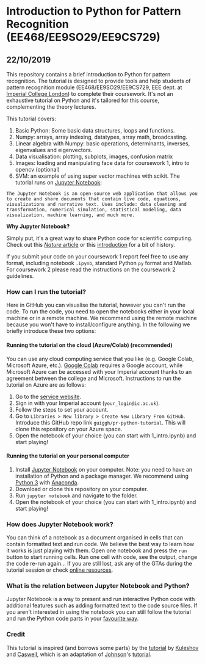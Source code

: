 # Introduction to Python for Pattern Recognition (EE468/EE9SO29/EE9CS729)
## 22/10/2019

This repository contains a brief introduction to Python for pattern recognition. The tutorial is designed to provide tools and help students of pattern recognition module (EE468/EE9SO29/EE9CS729, EEE dept. at [Imperial College London](https://www.imperial.ac.uk/)) to complete their coursework. It's not an exhaustive tutorial on Python and it's tailored for this course, complementing the theory lectures.

This tutorial covers:

1. Basic Python: Some basic data structures, loops and functions.
2. Numpy: arrays, array indexing, datatypes, array math, broadcasting.
3. Linear algebra with Numpy: basic operations, determinants, inverses, eigenvalues and eigenvectors.
4. Data visualisation: plotting, subplots, images, confusion matrix
5. Images: loading and manipulating face data for coursework 1, intro to opencv (optional)
6. SVM: an example of using super vector machines with scikit.
The tutorial runs on [Jupyter Notebook](http://jupyter.org/):

``The Jupyter Notebook is an open-source web application that allows you to create and share documents that contain live code, equations, visualizations and narrative text. Uses include: data cleaning and transformation, numerical simulation, statistical modeling, data visualization, machine learning, and much more.``

**Why Jupyter Notebook?**

Simply put, it's a great way to share Python code for scientific computing. Check out this [*Nature* article](https://www.nature.com/news/interactive-notebooks-sharing-the-code-1.16261) or this [introduction](https://unidata.github.io/online-python-training/introduction.html) for a bit of history.

If you submit your code on your coursework 1 report feel free to use any format, including notebook `.ipynb`, standard Python `py` format and Matlab. For coursework 2 please read the instructions on the coursework 2 guidelines. 

### How can I run the tutorial?
Here in GitHub you can visualise the tutorial, however you can't run the code. To run the code, you need to open the notebooks either in your local machine or in a remote machine. We recommend using the remote machine because you won't have to install/configure anything. In the following we briefly introduce these two options:

#### Running the tutorial on the cloud (Azure/Colab) (recommended)
You can use any cloud computing service that you like (e.g. Google Colab, Microsoft Azure, etc.). [Google Colab](https://colab.research.google.com) requires a Google account, while Microsoft Azure can be accessed with your Imperial account thanks to an agreement between the college and Microsoft. Instructions to run the tutorial on Azure are as follows:
1. Go to the [service website](https://notebooks.azure.com/).
2. Sign in with your Imperial account (`your_login@ic.ac.uk`).
3. Follow the steps to set your account.
4. Go to `Libraries > New library > Create New Library From GitHub`. Introduce this GitHub repo link `guiggh/pr-python-tutorial`. This will clone this repository on your Azure space.
5. Open the notebook of your choice (you can start with 1_intro.ipynb) and start playing!

#### Running the tutorial on your personal computer
1. Install [Jupyter Notebook](http://jupyter.org/) on your computer. Note: you need to have an installation of Python and a package manager. We recommend using [Python 3](https://www.python.org/downloads/) with [Anaconda](https://www.anaconda.com/download/#linux).
2. Download or clone this repository on your computer.
3. Run `jupyter notebook` and navigate to the folder.
4. Open the notebook of your choice (you can start with 1_intro.ipynb) and start playing!

### How does Jupyter Notebook work?
You can think of a notebook as a document organised in cells that can contain formatted text and run code. We believe the best way to learn how it works is just playing with them. Open one notebook and press the `run` button to start running cells. Run one cell with code, see the output, change the code re-run again... If you are still lost, ask any of the GTAs during the tutorial session or check [online resources](http://opentechschool.github.io/python-data-intro/core/notebook.html).

### What is the relation between Jupyter Notebook and Python?
Jupyter Notebook is a way to present and run interactive Python code with additional features such as adding formatted text to the code source files. If you aren't interested in using the notebook you can still follow the tutorial and run the Python code parts in your [favourite way](https://stackoverflow.com/questions/1522564/how-do-i-run-a-python-program).

### Credit
This tutorial is inspired (and borrows some parts) by the [tutorial](https://github.com/kuleshov/cs228-material/blob/master/tutorials/python/cs228-python-tutorial.ipynb) by [Kuleshov](http://web.stanford.edu/~kuleshov/) and [Caswell](https://symsys.stanford.edu/viewing/symsysaffiliate/21335), which is an adaptation of [Johnson](https://cs.stanford.edu/people/jcjohns/)'s [tutorial](http://cs231n.github.io/python-numpy-tutorial/).
